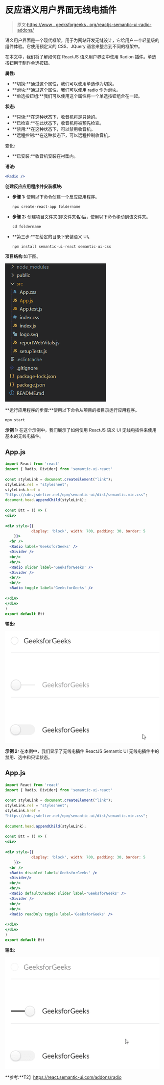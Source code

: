 # 反应语义用户界面无线电插件

> 原文:[https://www . geeksforgeeks . org/reactjs-semantic-ui-radio-addons/](https://www.geeksforgeeks.org/reactjs-semantic-ui-radio-addons/)

语义用户界面是一个现代框架，用于为网站开发无缝设计，它给用户一个轻量级的组件体验。它使用预定义的 CSS、JQuery 语言来整合到不同的框架中。

在本文中，我们将了解如何在 ReactJS 语义用户界面中使用 Radion 插件。单选按钮用于制作单选按钮。

**属性:**

*   **切换:**通过这个属性，我们可以使用单选作为切换。
*   **滑块:**通过这个属性，我们可以使用 radio 作为滑块。
*   **单选按钮组:**我们可以使用这个属性将一个单选按钮组合在一起。

**状态:**

*   **只读:**在这种状态下，收音机将是只读的。
*   **已检查:**在此状态下，收音机将被预先检查。
*   **禁用:**在这种状态下，可以禁用收音机。
*   **远程控制:**在这种状态下，可以远程控制收音机。

变化:

*   **已安装:**收音机安装在衬垫内。

**语法:**

```jsx
<Radio />
```

**创建反应应用程序并安装模块:**

*   **步骤 1:** 使用以下命令创建一个反应应用程序。

    ```jsx
    npx create-react-app foldername
    ```

*   **步骤 2:** 创建项目文件夹(即文件夹名)后，使用以下命令移动到该文件夹。

    ```jsx
    cd foldername
    ```

*   **第三步:**在给定的目录下安装语义 UI。

    ```jsx
    npm install semantic-ui-react semantic-ui-css
    ```

**项目结构**:如下图。

![](img/f04ae0d8b722a9fff0bd9bd138b29c23.png)

**运行应用程序的步骤:**使用以下命令从项目的根目录运行应用程序。

```jsx
npm start
```

**示例 1:** 在这个示例中，我们展示了如何使用 ReactJS 语义 UI 无线电插件来使用基本的无线电插件。

## App.js

```jsx
import React from 'react'
import { Radio, Divider} from 'semantic-ui-react'

const styleLink = document.createElement("link");
styleLink.rel = "stylesheet";
styleLink.href = 
"https://cdn.jsdelivr.net/npm/semantic-ui/dist/semantic.min.css";
document.head.appendChild(styleLink);

const Btt = () => (
<div>

<div style={{
            display: 'block', width: 700, padding: 30, border: 5
    }}>
  <br />
  <Radio label='GeeksforGeeks' />
  <Divider />
  <br/>
  <br/>
  <Radio slider label='GeeksforGeeks' />
  <Divider />
  <br/>
  <br/>
  <Radio toggle label='GeeksforGeeks' />

</div>
</div>
)
export default Btt
```

**输出:**

![](img/3eb52feeb42bce54a363f73a21730c0c.png)

**示例 2:** 在本例中，我们显示了无线电插件 ReactJS Semantic UI 无线电插件中的禁用、选中和只读状态。

## App.js

```jsx
import React from 'react'
import { Radio, Divider} from 'semantic-ui-react'

const styleLink = document.createElement("link");
styleLink.rel = "stylesheet";
styleLink.href = 
"https://cdn.jsdelivr.net/npm/semantic-ui/dist/semantic.min.css";

document.head.appendChild(styleLink);

const Btt = () => (
<div>

<div style={{
            display: 'block', width: 700, padding: 30, border: 5
    }}>
  <br />
  <Radio disabled label='GeeksforGeeks' />
  <Divider/>
  <br/>
  <br/>
  <Radio defaultChecked slider label='GeeksforGeeks' />
  <Divider />
  <br/>
  <br/>
  <Radio readOnly toggle label='GeeksforGeeks' />

</div>
</div>
)
export default Btt
```

**输出:**

![](img/e58e2bdfbd06a8b2cff2835ce1c48746.png)

**参考:**T2】https://react.semantic-ui.com/addons/radio